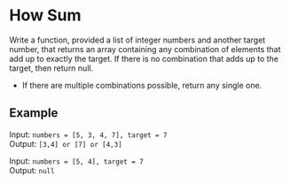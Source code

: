 # How Sum

Write a function, provided a list of integer numbers and another target number,
that returns an array containing any combination of elements that add up to 
exactly the target. If there is no combination that adds up to the target, 
then return null.

- If there are multiple combinations possible, return any single one.


## Example

Input: `numbers = [5, 3, 4, 7], target = 7` <br />
Output: `[3,4] or [7] or [4,3]`

Input: `numbers = [5, 4], target = 7` <br />
Output: `null`


